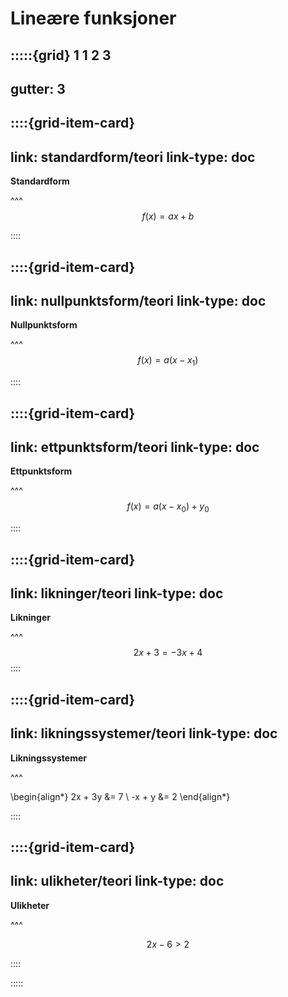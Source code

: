 # Lineære funksjoner

:::::{grid} 1 1 2 3
---
gutter: 3
---

::::{grid-item-card}
---
link: standardform/teori
link-type: doc
---
**Standardform**

^^^
$$
f(x) = ax + b
$$

::::

::::{grid-item-card}
---
link: nullpunktsform/teori
link-type: doc
---
**Nullpunktsform**

^^^
$$
f(x) = a(x - x_1)
$$

::::

::::{grid-item-card}
---
link: ettpunktsform/teori
link-type: doc
---
**Ettpunktsform**

^^^
$$
f(x) = a(x - x_0) + y_0
$$

::::

::::{grid-item-card}
---
link: likninger/teori
link-type: doc
---
**Likninger**

^^^
$$
2x + 3 = -3x + 4
$$
::::

::::{grid-item-card}
---
link: likningssystemer/teori
link-type: doc
---
**Likningssystemer**

^^^

\begin{align*}
2x + 3y &= 7 \\
-x + y &= 2
\end{align*}

::::

::::{grid-item-card}
---
link: ulikheter/teori
link-type: doc
---
**Ulikheter**

^^^

$$
2x - 6 > 2
$$


::::





:::::







